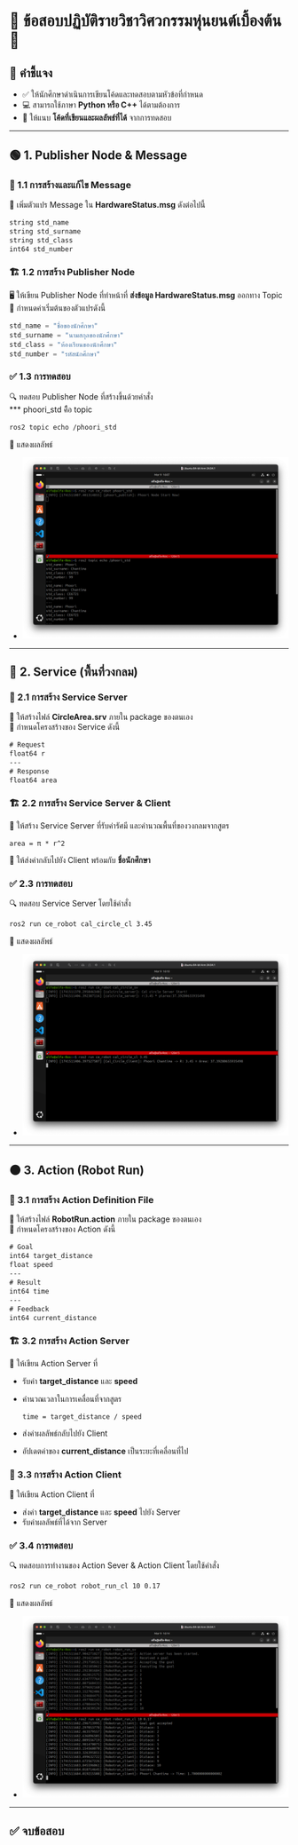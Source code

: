 # 🚀 ข้อสอบปฏิบัติรายวิชาวิศวกรรมหุ่นยนต์เบื้องต้น 🤖

## 📌 คำชี้แจง

- ✅ ให้นักศึกษาดำเนินการเขียนโค้ดและทดสอบตามหัวข้อที่กำหนด
- 💻 สามารถใช้ภาษา **Python หรือ C++** ได้ตามต้องการ
- 📜 ให้แนบ **โค้ดที่เขียนและผลลัพธ์ที่ได้** จากการทดสอบ

---

## 🟢 1. Publisher Node & Message

### 📝 1.1 การสร้างและแก้ไข Message

📌 เพิ่มตัวแปร Message ใน **HardwareStatus.msg** ดังต่อไปนี้  

```plaintext
string std_name
string std_surname
string std_class
int64 std_number
```

### 🏗 1.2 การสร้าง Publisher Node

🖥 ให้เขียน Publisher Node ที่ทำหน้าที่ **ส่งข้อมูล HardwareStatus.msg** ออกทาง Topic  
📌 กำหนดค่าเริ่มต้นของตัวแปรดังนี้  

```python
std_name = "ชื่อของนักศึกษา"
std_surname = "นามสกุลของนักศึกษา"
std_class = "ห้องเรียนของนักศึกษา"
std_number = "รหัสนักศึกษา"
```

### ✅ 1.3 การทดสอบ

🔍 ทดสอบ Publisher Node ที่สร้างขึ้นด้วยคำสั่ง  
*** phoori_std คืือ topic

```sh
ros2 topic echo /phoori_std
```
📌 แสดงผลลัพธ์  
- ![pub*msg](imgs/msg&pub.png)
---

## 🔵 2. Service (พื้นที่วงกลม)

### 📝 2.1 การสร้าง Service Server

📂 ให้สร้างไฟล์ **CircleArea.srv** ภายใน package ของตนเอง  
📌 กำหนดโครงสร้างของ Service ดังนี้  

```plaintext
# Request
float64 r
---
# Response
float64 area
```

### 🏗 2.2 การสร้าง Service Server & Client

📌 ให้สร้าง Service Server ที่รับค่ารัศมี
และคำนวณพื้นที่ของวงกลมจากสูตร  

```
area = π * r^2
```

📌 ให้ส่งค่ากลับไปยัง Client พร้อมกับ **ชื่อนักศึกษา**

### ✅ 2.3 การทดสอบ

🔍 ทดสอบ Service Server โดยใช้คำสั่ง  

```sh
ros2 run ce_robot cal_circle_cl 3.45
```
📌 แสดงผลลัพธ์  
- ![service](imgs/service.png)
---

## 🟠 3. Action (Robot Run)

### 📝 3.1 การสร้าง Action Definition File

📂 ให้สร้างไฟล์ **RobotRun.action** ภายใน package ของตนเอง  
📌 กำหนดโครงสร้างของ Action ดังนี้  

```plaintext
# Goal
int64 target_distance
float speed
---
# Result
int64 time
---
# Feedback
int64 current_distance
```

### 🏗 3.2 การสร้าง Action Server

📌 ให้เขียน Action Server ที่  

- รับค่า **target_distance** และ **speed**  
- คำนวณเวลาในการเคลื่อนที่จากสูตร  

  ```
  time = target_distance / speed
  ```

- ส่งค่าผลลัพธ์กลับไปยัง Client  
- อัปเดตค่าของ **current_distance** เป็นระยะที่เคลื่อนที่ไป  

### 📡 3.3 การสร้าง Action Client

📌 ให้เขียน Action Client ที่  

- ส่งค่า **target_distance** และ **speed** ไปยัง Server  
- รับค่าผลลัพธ์ที่ได้จาก Server 

### ✅ 3.4 การทดสอบ

🔍 
ทดสอบการทำงานของ Action Sever & Action Client โดยใช้คำสั่ง  
```sh
ros2 run ce_robot robot_run_cl 10 0.17
```
📌 แสดงผลลัพธ์  
- ![action](imgs/action.png)
---

## ✅ จบข้อสอบ  
